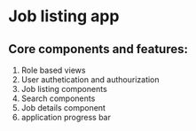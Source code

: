 # Job listing app
## Core components and features:
1. Role based views
2. User authetication and authourization
3. Job listing components
4. Search components
5. Job details component
7. application progress bar
